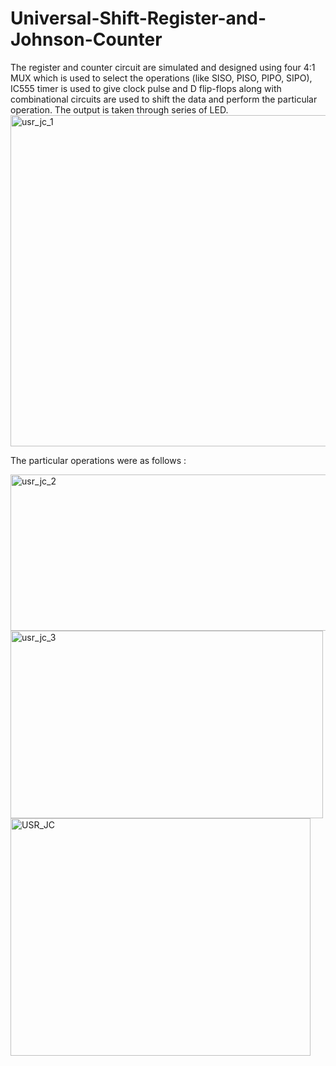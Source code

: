 # Universal-Shift-Register-and-Johnson-Counter
The register and counter circuit are simulated and designed using four 4:1 MUX which is used to select the operations (like SISO, PISO, PIPO, SIPO), 
IC555 timer is used to give clock pulse and D flip-flops along with combinational circuits are used to shift the data and perform the particular operation. 
The output is taken through series of LED.
<img width="647" height="530" alt="usr_jc_1" src="https://github.com/user-attachments/assets/64dc603d-d7e4-488f-b794-a341a9c9d4c2" />


The particular operations were as follows : 
  
<img width="550" height="250" alt="usr_jc_2" src="https://github.com/user-attachments/assets/71ea48f1-1991-4a86-afe9-aea0e3faad45" />

<img width="500" height="300" alt="usr_jc_3" src="https://github.com/user-attachments/assets/f2db369c-56e6-4a01-ae6d-845859b65cca" />


<img width="480" height="380" alt="USR_JC" src="https://github.com/user-attachments/assets/83481cf6-1cc1-46c1-adcc-5320c790c08e" />
